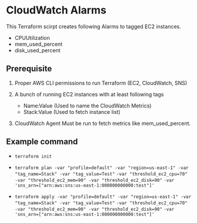 # CloudWatch Alarms

This Terraform scirpt creates following Alarms to tagged EC2 instances.

- CPUUtilization
- mem_used_percent
- disk_used_percent

## Prerequisite

1. Proper AWS CLI permissions to run Terraform (EC2, CloudWatch, SNS)

2. A bunch of running EC2 instances with at least following tags
   - Name:Value (Used to name the CloudWatch Metrics)
   - Stack:Value (Used to fetch instance list)

3. CloudWatch Agent Must be run to fetch metrics like mem_used_percent.

## Example command

   - `terraform init`

   - `terraform plan -var "profile=default" -var "region=us-east-1" -var "tag_name=Stack" -var "tag_value=Test"`
   `-var "threshold_ec2_cpu=70" -var "threshold_ec2_mem=90" -var "threshold_ec2_disk=90"`
   `-var 'sns_arn=["arn:aws:sns:us-east-1:000000000000:test"]'`

   - `terraform apply -var "profile=default" -var "region=us-east-1" -var "tag_name=Stack" -var "tag_value=Test"`
   `-var "threshold_ec2_cpu=70" -var "threshold_ec2_mem=90" -var "threshold_ec2_disk=90"`
   `-var 'sns_arn=["arn:aws:sns:us-east-1:000000000000:test"]'`
